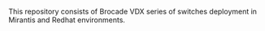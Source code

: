 This repository consists of Brocade VDX series of switches deployment in
Mirantis and Redhat environments.

